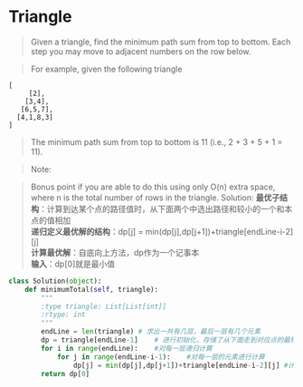 # Triangle

>Given a triangle, find the minimum path sum from top to bottom. Each step you may move to adjacent numbers on the row below.

>For example, given the following triangle
```
[
     [2],
    [3,4],
   [6,5,7],
  [4,1,8,3]
]
```
>The minimum path sum from top to bottom is 11 (i.e., 2 + 3 + 5 + 1 = 11).

>Note:

>Bonus point if you are able to do this using only O(n) extra space, where n is the total number of rows in the triangle.
Solution:
**最优子结构**：计算到达某个点的路径值时，从下面两个中选出路径和较小的一个和本点的值相加<br>
**递归定义最优解的结构**：dp[j] = min(dp[j],dp[j+1])+triangle[endLine-i-2][j]<br>
**计算最优解**：自底向上方法，dp作为一个记事本<br>
**输入**：dp[0]就是最小值<br>
```python
class Solution(object):
    def minimumTotal(self, triangle):
        """
        :type triangle: List[List[int]]
        :rtype: int
        """
        endLine = len(triangle)	# 求出一共有几层，最后一层有几个元素
        dp = triangle[endLine-1]	# 进行初始化，存储了从下面走到对应点的最短距离。
        for i in range(endLine):	#对每一层递归计算
            for j in range(endLine-i-1):	#对每一层的元素进行计算
                dp[j] = min(dp[j],dp[j+1])+triangle[endLine-i-2][j]	#计算
        return dp[0]
```
